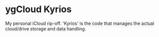 # ygCloud Kyrios
 
My personal iCloud rip-off. 'Kyrios' is the code that manages the actual cloud/drive storage and data handling.
